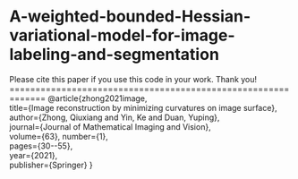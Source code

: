 # A-weighted-bounded-Hessian-variational-model-for-image-labeling-and-segmentation
Please cite this paper if you use this code in your work. Thank you!  =============================================================
@article{zhong2021image,   
title={Image reconstruction by minimizing curvatures on image surface},   
author={Zhong, Qiuxiang and Yin, Ke and Duan, Yuping},   
journal={Journal of Mathematical Imaging and Vision},   
volume={63}, 
number={1},  
pages={30--55},   
year={2021},   
publisher={Springer} }
